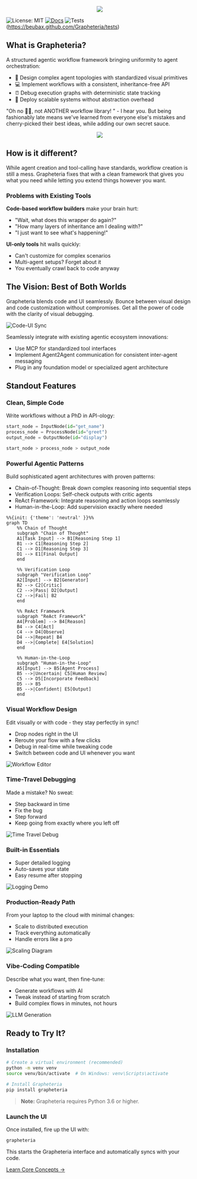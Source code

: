 <div align="center">
  <img src="docs/assets/grapheteria.gif"/>
</div>

![License: MIT](https://img.shields.io/badge/License-MIT-yellow.svg)
[![Docs](https://beubax.github.com/Grapheteria/.github/workflows/pages.yml/badge.svg)](https://beubax.github.io/Grapheteria/)
![Tests](https://beubax.github.com/Grapheteria/.github/workflows/test.yml/badge.svg)(https://beubax.github.com/Grapheteria/tests)

## What is Grapheteria?

A structured agentic workflow framework bringing uniformity to agent orchestration:
- 🎨 Design complex agent topologies with standardized visual primitives
- 💻 Implement workflows with a consistent, inheritance-free API
- ⏰ Debug execution graphs with deterministic state tracking
- 🚀 Deploy scalable systems without abstraction overhead

"Oh no 😵‍💫, not ANOTHER workflow library! " - I hear you. But being fashionably late means we've learned from everyone else's mistakes and cherry-picked their best ideas, while adding our own secret sauce.

<div align="center">
  <img src="docs/assets/workflow-concept.png"/>
</div>

## How is it different?

While agent creation and tool-calling have standards, workflow creation is still a mess. Grapheteria fixes that with a clean framework that gives you what you need while letting you extend things however you want.

### Problems with Existing Tools

**Code-based workflow builders** make your brain hurt:
- "Wait, what does this wrapper do again?" 
- "How many layers of inheritance am I dealing with?"
- "I just want to see what's happening!"

**UI-only tools** hit walls quickly:
- Can't customize for complex scenarios
- Multi-agent setups? Forget about it
- You eventually crawl back to code anyway

## The Vision: Best of Both Worlds

Grapheteria blends code and UI seamlessly. Bounce between visual design and code customization without compromises. Get all the power of code with the clarity of visual debugging.

![Code-UI Sync](docs/assets/workflow.png)
<!-- An animated GIF showing changes in code immediately reflected in the UI and vice versa -->

Seamlessly integrate with existing agentic ecosystem innovations:
- Use MCP for standardized tool interfaces
- Implement Agent2Agent communication for consistent inter-agent messaging
- Plug in any foundation model or specialized agent architecture

## Standout Features

### Clean, Simple Code
Write workflows without a PhD in API-ology:

```python
start_node = InputNode(id="get_name")
process_node = ProcessNode(id="greet")
output_node = OutputNode(id="display")

start_node > process_node > output_node
```

### Powerful Agentic Patterns
Build sophisticated agent architectures with proven patterns:
- Chain-of-Thought: Break down complex reasoning into sequential steps
- Verification Loops: Self-check outputs with critic agents
- ReAct Framework: Integrate reasoning and action loops seamlessly
- Human-in-the-Loop: Add supervision exactly where needed

```mermaid
%%{init: {'theme': 'neutral' }}%%
graph TD
    %% Chain of Thought
    subgraph "Chain of Thought"
    A1[Task Input] --> B1[Reasoning Step 1]
    B1 --> C1[Reasoning Step 2]
    C1 --> D1[Reasoning Step 3]
    D1 --> E1[Final Output]
    end
    
    %% Verification Loop
    subgraph "Verification Loop"
    A2[Input] --> B2[Generator]
    B2 --> C2[Critic]
    C2 -->|Pass| D2[Output]
    C2 -->|Fail| B2
    end
    
    %% ReAct Framework
    subgraph "ReAct Framework"
    A4[Problem] --> B4[Reason]
    B4 --> C4[Act]
    C4 --> D4[Observe]
    D4 -->|Repeat| B4
    D4 -->|Complete| E4[Solution]
    end
    
    %% Human-in-the-Loop
    subgraph "Human-in-the-Loop"
    A5[Input] --> B5[Agent Process]
    B5 -->|Uncertain| C5[Human Review]
    C5 --> D5[Incorporate Feedback]
    D5 --> B5
    B5 -->|Confident| E5[Output]
    end
```

### Visual Workflow Design
Edit visually or with code - they stay perfectly in sync!
- Drop nodes right in the UI
- Reroute your flow with a few clicks
- Debug in real-time while tweaking code
- Switch between code and UI whenever you want

![Workflow Editor](docs/assets/code_sync.gif)
<!-- A screenshot of the Grapheteria workflow editor with nodes, edges, and a properties panel -->

### Time-Travel Debugging
Made a mistake? No sweat:
- Step backward in time
- Fix the bug
- Step forward
- Keep going from exactly where you left off

![Time Travel Debug](docs/assets/debug.gif)
<!-- An animated GIF showing someone debugging, going back in time, fixing a node, and continuing -->

### Built-in Essentials
- Super detailed logging
- Auto-saves your state
- Easy resume after stopping

![Logging Demo](docs/assets/tracking.png)
<!-- A screenshot showing logs and state persistence in action -->

### Production-Ready Path
From your laptop to the cloud with minimal changes:
- Scale to distributed execution
- Track everything automatically
- Handle errors like a pro

![Scaling Diagram](docs/assets/scaling.png)
<!-- An illustration showing workflow scaling from local to distributed environments -->

### Vibe-Coding Compatible
Describe what you want, then fine-tune:
- Generate workflows with AI
- Tweak instead of starting from scratch
- Build complex flows in minutes, not hours

![LLM Generation](docs/assets/llm_generate.gif)
<!-- An animated GIF showing a text prompt being turned into a workflow -->

## Ready to Try It?

### Installation

```bash
# Create a virtual environment (recommended)
python -m venv venv
source venv/bin/activate  # On Windows: venv\Scripts\activate

# Install Grapheteria
pip install grapheteria
```

> **Note:** Grapheteria requires Python 3.6 or higher.

### Launch the UI

Once installed, fire up the UI with:

```bash
grapheteria
```
This starts the Grapheteria interface and automatically syncs with your code.

<div class="d-flex justify-content-center mt-4">
  <a href="https://beubax.github.io/grapheteria/Core" class="btn btn-primary btn-sm px-2 py-2 mb-4">Learn Core Concepts →</a>
</div>
